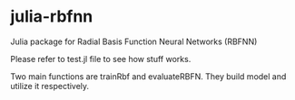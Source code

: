 julia-rbfnn
===========

Julia package for Radial Basis Function Neural Networks (RBFNN)

Please refer to test.jl file to see how stuff works.

Two main functions are trainRbf and evaluateRBFN. 
They build model and utilize it respectively. 
